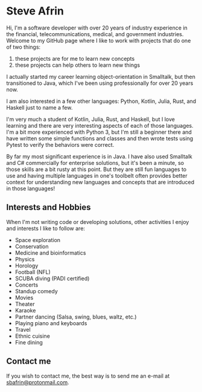 # Steve Afrin

Hi, I'm a software developer with over 20 years of industry experience in the financial,
telecommunications, medical, and government industries. Welcome to my GitHub page where
I like to work with projects that do one of two things:

1. these projects are for me to learn new concepts
2. these projects can help others to learn new things

I actually started my career learning object-orientation in Smalltalk, but then transitioned
to Java, which I've been using professionally for over 20 years now.

I am also interested in a few other languages: Python, Kotlin, Julia, Rust, and Haskell just
to name a few.

I'm very much a student of Kotlin, Julia, Rust, and Haskell, but I love learning and there
are very interesting aspects of each of those languages. I'm a bit more experienced with
Python 3, but I'm still a beginner there and have written some simple functions and classes
and then wrote tests using Pytest to verify the behaviors were correct.

By far my most significant experience is in Java. I have also used Smalltalk and C#
commercially for enterprise solutions, but it's been a minute, so those skills are a bit
rusty at this point. But they are still fun languages to use and having multiple languages
in one's toolbelt often provides better context for understanding new languages and
concepts that are introduced in those languages!

## Interests and Hobbies
When I'm not writing code or developing solutions, other activities I enjoy and interests I
like to follow are:
* Space exploration
* Conservation
* Medicine and bioinformatics
* Physics
* Horology
* Football (NFL)
* SCUBA diving (PADI certified)
* Concerts
* Standup comedy
* Movies
* Theater
* Karaoke
* Partner dancing (Salsa, swing, blues, waltz, etc.)
* Playing piano and keyboards
* Travel
* Ethnic cuisine
* Fine dining

## Contact me

If you wish to contact me, the best way is to send me an e-mail at
[sbafrin@protonmail.com](mailto:sbafrin@protonmail.com).
